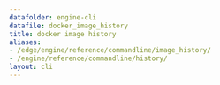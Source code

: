 ```yaml
---
datafolder: engine-cli
datafile: docker_image_history
title: docker image history
aliases:
- /edge/engine/reference/commandline/image_history/
- /engine/reference/commandline/history/
layout: cli
---
```


<!--
This page is automatically generated from Docker's source code. If you want to
suggest a change to the text that appears here, open a ticket or pull request
in the source repository on GitHub:

https://github.com/docker/cli
-->
